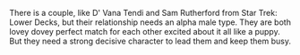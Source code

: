 There is a couple, like D' Vana Tendi and Sam Rutherford from Star Trek: Lower Decks, but their relationship needs an alpha male type. They are both lovey dovey perfect match for each other excited about it all like a puppy. But they need a strong decisive character to lead them and keep them busy.